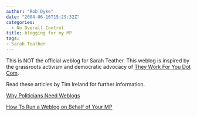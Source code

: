 ```yaml
---
author: "Rob Dyke"
date: "2004-06-16T15:29:32Z"
categories:
  - No Overall Control
title: blogging for my MP
tags:
- Sarah Teather
---
```

This is NOT the official weblog for Sarah Teather. This weblog is inspired by the grassroots activism and democratic advocacy of [They Work For You Dot Com](http://www.theyworkforyou.com).

Read these articles by Tim Ireland for further information.
  
[Why Politicians Need Weblogs](http://www.bloggerheads.com/politicians.asp)

[How To Run a Weblog on Behalf of Your MP](http://www.bloggerheads.com/mps_weblogs.asp)
